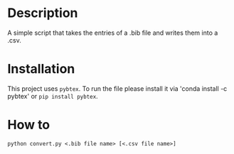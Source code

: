 # Description
A simple script that takes the entries of a .bib file and writes them into a .csv.


# Installation
This project uses `pybtex`.
To run the file please install it via 'conda install -c pybtex' or `pip install pybtex`.

# How to
`python convert.py <.bib file name> [<.csv file name>]`
